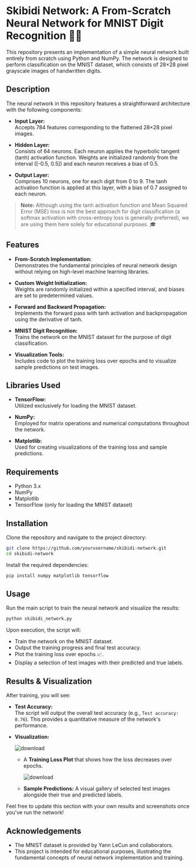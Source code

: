 
# Skibidi Network: A From-Scratch Neural Network for MNIST Digit Recognition 🤖✨

This repository presents an implementation of a simple neural network built entirely from scratch using Python and NumPy. The network is designed to perform classification on the MNIST dataset, which consists of 28×28 pixel grayscale images of handwritten digits.

## Description

The neural network in this repository features a straightforward architecture with the following components:

- **Input Layer:**  
  Accepts 784 features corresponding to the flattened 28×28 pixel images.

- **Hidden Layer:**  
  Consists of 64 neurons. Each neuron applies the hyperbolic tangent (tanh) activation function. Weights are initialized randomly from the interval \([-0.5, 0.5]\) and each neuron receives a bias of 0.5.

- **Output Layer:**  
  Comprises 10 neurons, one for each digit from 0 to 9. The tanh activation function is applied at this layer, with a bias of 0.7 assigned to each neuron.

> **Note:** Although using the tanh activation function and Mean Squared Error (MSE) loss is not the best approach for digit classification (a softmax activation with cross-entropy loss is generally preferred), we are using them here solely for educational purposes. 🎓

## Features

- **From-Scratch Implementation:**  
  Demonstrates the fundamental principles of neural network design without relying on high-level machine learning libraries.

- **Custom Weight Initialization:**  
  Weights are randomly initialized within a specified interval, and biases are set to predetermined values.

- **Forward and Backward Propagation:**  
  Implements the forward pass with tanh activation and backpropagation using the derivative of tanh.

- **MNIST Digit Recognition:**  
  Trains the network on the MNIST dataset for the purpose of digit classification.

- **Visualization Tools:**  
  Includes code to plot the training loss over epochs and to visualize sample predictions on test images.

## Libraries Used

- **TensorFlow:**  
  Utilized exclusively for loading the MNIST dataset.

- **NumPy:**  
  Employed for matrix operations and numerical computations throughout the network.

- **Matplotlib:**  
  Used for creating visualizations of the training loss and sample predictions.

## Requirements

- Python 3.x
- NumPy
- Matplotlib
- TensorFlow (only for loading the MNIST dataset)

## Installation

Clone the repository and navigate to the project directory:

```bash
git clone https://github.com/yourusername/skibidi-network.git
cd skibidi-network
```

Install the required dependencies:

```bash
pip install numpy matplotlib tensorflow
```

## Usage

Run the main script to train the neural network and visualize the results:

```bash
python skibidi_network.py
```

Upon execution, the script will:
- Train the network on the MNIST dataset.
- Output the training progress and final test accuracy.
- Plot the training loss over epochs 📈.
- Display a selection of test images with their predicted and true labels.

## Results & Visualization

After training, you will see:

- **Test Accuracy:**  
  The script will output the overall test accuracy (e.g., `Test accuracy: 0.76`). This provides a quantitative measure of the network's performance.

- **Visualization:**

  
     ![download](https://github.com/user-attachments/assets/af60cf50-36e8-4122-b79d-aa10bf11e059)
  - A **Training Loss Plot** that shows how the loss decreases over epochs.

    ![download](https://github.com/user-attachments/assets/ae3ff6d0-d5ed-4249-8ebb-2af21573a0cc)
  - **Sample Predictions:** A visual gallery of selected test images alongside their true and predicted labels.

Feel free to update this section with your own results and screenshots once you've run the network!

## Acknowledgements

- The MNIST dataset is provided by Yann LeCun and collaborators.
- This project is intended for educational purposes, illustrating the fundamental concepts of neural network implementation and training.
